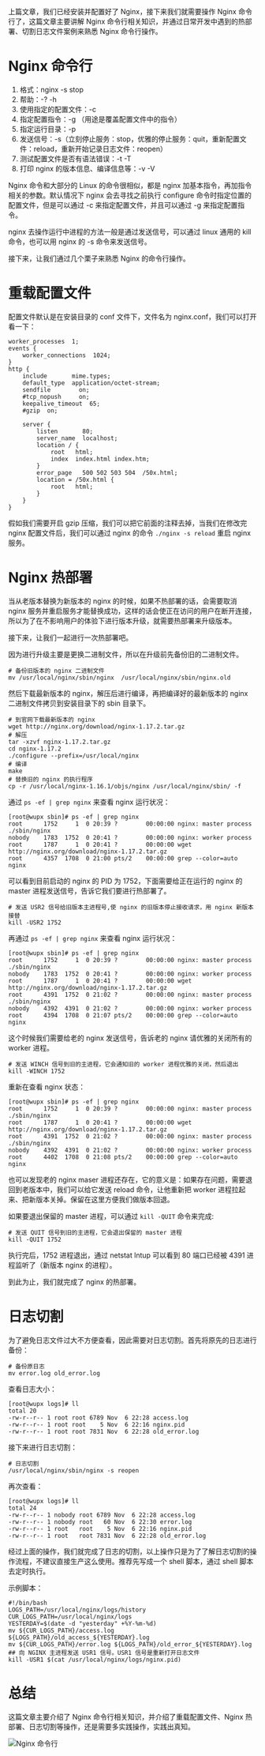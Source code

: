 上篇文章，我们已经安装并配置好了 Nginx，接下来我们就需要操作 Nginx 命令行了，这篇文章主要讲解 Nginx 命令行相关知识，并通过日常开发中遇到的热部署、切割日志文件案例来熟悉 Nginx 命令行操作。

# Nginx 命令行
1. 格式：nginx -s stop
2. 帮助：-? -h
3. 使用指定的配置文件：-c
4. 指定配置指令：-g （用途是覆盖配置文件中的指令）
5. 指定运行目录：-p
6. 发送信号：-s（立刻停止服务：stop，优雅的停止服务：quit，重新配置文件：reload，重新开始记录日志文件：reopen）
7. 测试配置文件是否有语法错误：-t   -T
8. 打印 nginx 的版本信息、编译信息等：-v    -V

Nginx 命令和大部分的 Linux 的命令很相似，都是 nginx 加基本指令，再加指令相关的参数。默认情况下 nginx 会去寻找之前执行 configure 命令时指定位置的配置文件，但是可以通过 -c 来指定配置文件，并且可以通过 -g 来指定配置指令。

nginx 去操作运行中进程的方法一般是通过发送信号，可以通过 linux 通用的 kill 命令，也可以用 nginx 的 -s 命令来发送信号。

接下来，让我们通过几个栗子来熟悉 Nginx 的命令行操作。

# 重载配置文件
配置文件默认是在安装目录的 conf 文件下，文件名为 nginx.conf，我们可以打开看一下：
```
worker_processes  1;
events {
    worker_connections  1024;
}
http {
    include       mime.types;
    default_type  application/octet-stream;
    sendfile        on;
    #tcp_nopush     on;
    keepalive_timeout  65;
    #gzip  on;

    server {
        listen       80;
        server_name  localhost;
        location / {
            root   html;
            index  index.html index.htm;
        }
        error_page   500 502 503 504  /50x.html;
        location = /50x.html {
            root   html;
        }
    }
}
```

假如我们需要开启 gzip 压缩，我们可以把它前面的注释去掉，当我们在修改完 nginx 配置文件后，我们可以通过 nginx 的命令 `./nginx -s reload` 重启 nginx 服务。

# Nginx 热部署
当从老版本替换为新版本的 nginx 的时候，如果不热部署的话，会需要取消 nginx 服务并重启服务才能替换成功，这样的话会使正在访问的用户在断开连接，所以为了在不影响用户的体验下进行版本升级，就需要热部署来升级版本。

接下来，让我们一起进行一次热部署吧。

因为进行升级主要是更换二进制文件，所以在升级前先备份旧的二进制文件。
```
# 备份旧版本的 nginx 二进制文件
mv /usr/local/nginx/sbin/nginx  /usr/local/nginx/sbin/nginx.old
```

然后下载最新版本的 nginx，解压后进行编译，再把编译好的最新版本的 nginx 二进制文件拷贝到安装目录下的 sbin 目录下。

```
# 到官网下载最新版本的 nginx
wget http://nginx.org/download/nginx-1.17.2.tar.gz
# 解压
tar -xzvf nginx-1.17.2.tar.gz
cd nginx-1.17.2
./configure --prefix=/usr/local/nginx
# 编译
make
# 替换旧的 nginx 的执行程序
cp -r /usr/local/nginx-1.16.1/objs/nginx /usr/local/nginx/sbin/ -f
```

通过 `ps -ef | grep nginx` 来查看 nginx 运行状况：

```
[root@wupx sbin]# ps -ef | grep nginx 
root      1752     1  0 20:39 ?        00:00:00 nginx: master process ./sbin/nginx
nobody    1783  1752  0 20:41 ?        00:00:00 nginx: worker process
root      1787     1  0 20:41 ?        00:00:00 wget http://nginx.org/download/nginx-1.17.2.tar.gz
root      4357  1708  0 21:00 pts/2    00:00:00 grep --color=auto nginx
```

可以看到目前启动的 nginx 的 PID 为 1752，下面需要给正在运行的 nginx 的 master 进程发送信号，告诉它我们要进行热部署了。

```
# 发送 USR2 信号给旧版本主进程号,使 nginx 的旧版本停止接收请求，用 nginx 新版本接替
kill -USR2 1752
```

再通过 `ps -ef | grep nginx` 来查看 nginx 运行状况：
```
[root@wupx sbin]# ps -ef | grep nginx 
root      1752     1  0 20:39 ?        00:00:00 nginx: master process ./sbin/nginx
nobody    1783  1752  0 20:41 ?        00:00:00 nginx: worker process
root      1787     1  0 20:41 ?        00:00:00 wget http://nginx.org/download/nginx-1.17.2.tar.gz
root      4391  1752  0 21:02 ?        00:00:00 nginx: master process ./sbin/nginx
nobody    4392  4391  0 21:02 ?        00:00:00 nginx: worker process
root      4394  1708  0 21:07 pts/2    00:00:00 grep --color=auto nginx
```
这个时候我们需要给老的 nginx 发送信号，告诉老的 nginx 请优雅的关闭所有的 worker 进程。

```
# 发送 WINCH 信号到旧的主进程，它会通知旧的 worker 进程优雅的关闭，然后退出
kill -WINCH 1752
```

重新在查看 nginx 状态：
```
[root@wupx sbin]# ps -ef | grep nginx 
root      1752     1  0 20:39 ?        00:00:00 nginx: master process ./sbin/nginx
root      1787     1  0 20:41 ?        00:00:00 wget http://nginx.org/download/nginx-1.17.2.tar.gz
root      4391  1752  0 21:02 ?        00:00:00 nginx: master process ./sbin/nginx
nobody    4392  4391  0 21:02 ?        00:00:00 nginx: worker process
root      4402  1708  0 21:08 pts/2    00:00:00 grep --color=auto nginx
```

也可以发现老的 nginx maser 进程还存在，它的意义是：如果存在问题，需要退回到老版本中，我们可以给它发送 reload 命令，让他重新把 worker 进程拉起来、把新版本关掉。保留在这里方便我们做版本回退。

如果要退出保留的 master 进程，可以通过 `kill -QUIT` 命令来完成:

```
# 发送 QUIT 信号到旧的主进程，它会退出保留的 master 进程
kill -QUIT 1752
```
执行完后，1752 进程退出，通过 netstat lntup 可以看到 80 端口已经被 4391 进程监听了（新版本 nginx 的进程）。

到此为止，我们就完成了 nginx 的热部署。

# 日志切割
为了避免日志文件过大不方便查看，因此需要对日志切割。首先将原先的日志进行备份：

```
# 备份原日志
mv error.log old_error.log
```
查看日志大小：
```
[root@wupx logs]# ll
total 20
-rw-r--r-- 1 root root 6789 Nov  6 22:28 access.log
-rw-r--r-- 1 root root    5 Nov  6 22:16 nginx.pid
-rw-r--r-- 1 root root 7831 Nov  6 22:28 old_error.log
```

接下来进行日志切割：
```
# 日志切割
/usr/local/nginx/sbin/nginx -s reopen
```

再次查看：
```
[root@wupx logs]# ll
total 24
-rw-r--r-- 1 nobody root 6789 Nov  6 22:28 access.log
-rw-r--r-- 1 nobody root   60 Nov  6 22:30 error.log
-rw-r--r-- 1 root   root    5 Nov  6 22:16 nginx.pid
-rw-r--r-- 1 root   root 7831 Nov  6 22:28 old_error.log
```
经过上面的操作，我们就完成了日志的切割，以上操作只是为了了解日志切割的操作流程，不建议直接生产这么使用。推荐先写成一个 shell 脚本，通过 shell 脚本去定时执行。

示例脚本：
```
#!/bin/bash
LOGS_PATH=/usr/local/nginx/logs/history
CUR_LOGS_PATH=/usr/local/nginx/logs
YESTERDAY=$(date -d "yesterday" +%Y-%m-%d)
mv ${CUR_LOGS_PATH}/access.log ${LOGS_PATH}/old_access_${YESTERDAY}.log
mv ${CUR_LOGS_PATH}/error.log ${LOGS_PATH}/old_error_${YESTERDAY}.log
## 向 NGINX 主进程发送 USR1 信号。USR1 信号是重新打开日志文件
kill -USR1 $(cat /usr/local/nginx/logs/nginx.pid)
```

# 总结
这篇文章主要介绍了 Nginx 命令行相关知识，并介绍了重载配置文件、Nginx 热部署、日志切割等操作，还是需要多实践操作，实践出真知。

![Nginx 命令行](https://img-blog.csdnimg.cn/20191102012406881.png)
